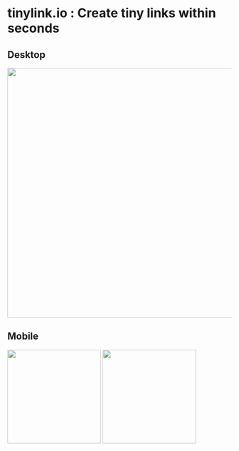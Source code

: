 # tinylink.io : Create tiny links within seconds

## Desktop

<img src="https://imgur.com/mIWVPgN.png" width = "560">

## Mobile

<img src="https://imgur.com/HqFsrLB.png" width = "210"> <img src="https://imgur.com/jz1Adpe.png" width = "210">
